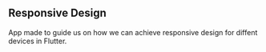 ## Responsive Design

App made to guide us on how we can achieve responsive design for diffent devices in Flutter.
